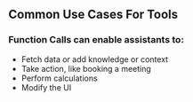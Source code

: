 ## Common Use Cases For Tools

### Function Calls can enable assistants to:

- Fetch data or add knowledge or context
- Take action, like booking a meeting
- Perform calculations
- Modify the UI